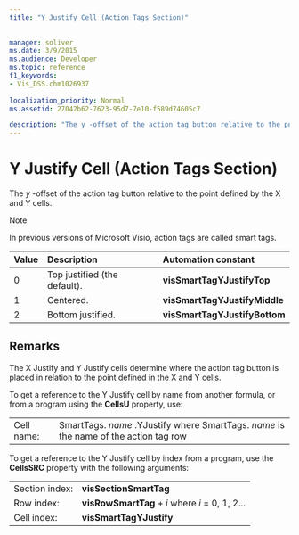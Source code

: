 ```yaml
---
title: "Y Justify Cell (Action Tags Section)"
 
 
manager: soliver
ms.date: 3/9/2015
ms.audience: Developer
ms.topic: reference
f1_keywords:
- Vis_DSS.chm1026937
 
localization_priority: Normal
ms.assetid: 27042b62-7623-95d7-7e10-f589d74605c7

description: "The y -offset of the action tag button relative to the point defined by the X and Y cells."
---
```


# Y Justify Cell (Action Tags Section)

The  *y*  -offset of the action tag button relative to the point defined by the X and Y cells. 
  
> [!NOTE]
> In previous versions of Microsoft Visio, action tags are called smart tags. 
  
|**Value**|**Description**|**Automation constant**|
|:-----|:-----|:-----|
| 0  <br/> | Top justified (the default).  <br/> |**visSmartTagYJustifyTop** <br/> |
| 1  <br/> | Centered.  <br/> |**visSmartTagYJustifyMiddle** <br/> |
| 2  <br/> | Bottom justified.  <br/> |**visSmartTagYJustifyBottom** <br/> |
   
## Remarks

The X Justify and Y Justify cells determine where the action tag button is placed in relation to the point defined in the X and Y cells.
  
To get a reference to the Y Justify cell by name from another formula, or from a program using the **CellsU** property, use: 
  
|||
|:-----|:-----|
| Cell name:  <br/> | SmartTags.  *name*  .YJustify           where SmartTags. *name*  is the name of the action tag row  <br/> |
   
To get a reference to the Y Justify cell by index from a program, use the **CellsSRC** property with the following arguments: 
  
|||
|:-----|:-----|
| Section index:  <br/> |**visSectionSmartTag** <br/> |
| Row index:  <br/> |**visRowSmartTag** +  *i*            where  *i*  = 0, 1, 2...  <br/> |
| Cell index:  <br/> |**visSmartTagYJustify** <br/> |
   


